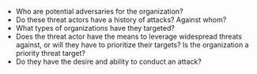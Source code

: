 
* Who are potential adversaries for the organization?
* Do these threat actors have a history of attacks? Against whom?
* What types of organizations have they targeted?
* Does the threat actor have the means to leverage widespread threats against, or will they have to prioritize their targets? Is the organization a priority threat target?
* Do they have the desire and ability to conduct an attack?
